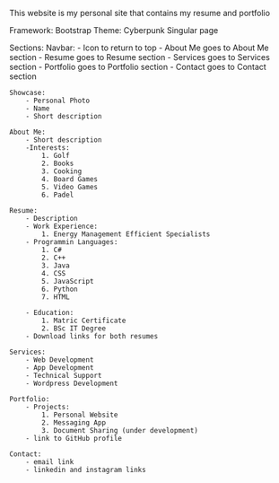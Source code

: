 This website is my personal site that contains my resume and portfolio

Framework: Bootstrap
Theme: Cyberpunk
Singular page

Sections:
    Navbar:
        - Icon to return to top
        - About Me goes to About Me section
        - Resume goes to Resume section
        - Services goes to Services section
        - Portfolio goes to Portfolio section
        - Contact goes to Contact section

    Showcase:
        - Personal Photo
        - Name
        - Short description

    About Me:
        - Short description
        -Interests:
            1. Golf
            2. Books
            3. Cooking
            4. Board Games
            5. Video Games
            6. Padel

    Resume:
        - Description
        - Work Experience:
            1. Energy Management Efficient Specialists
        - Programmin Languages:
            1. C#
            2. C++
            3. Java
            4. CSS
            5. JavaScript
            6. Python
            7. HTML

        - Education:
            1. Matric Certificate
            2. BSc IT Degree
        - Download links for both resumes

    Services:
        - Web Development
        - App Development
        - Technical Support
        - Wordpress Development

    Portfolio:
        - Projects:
            1. Personal Website
            2. Messaging App
            3. Document Sharing (under development)
        - link to GitHub profile

    Contact:
        - email link
        - linkedin and instagram links
